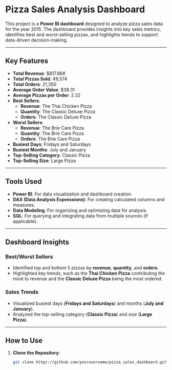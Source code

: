 # Pizza Sales Analysis Dashboard

This project is a **Power BI dashboard** designed to analyze pizza sales data for the year 2015. The dashboard provides insights into key sales metrics, identifies best and worst-selling pizzas, and highlights trends to support data-driven decision-making.

---

## Key Features

- **Total Revenue**: \$817.86K
- **Total Pizzas Sold**: 49,574
- **Total Orders**: 21,350
- **Average Order Value**: \$38.31
- **Average Pizzas per Order**: 2.32
- **Best Sellers**: 
  - **Revenue**: The Thai Chicken Pizza
  - **Quantity**: The Classic Deluxe Pizza
  - **Orders**: The Classic Deluxe Pizza
- **Worst Sellers**: 
  - **Revenue**: The Brie Care Pizza
  - **Quantity**: The Brie Care Pizza
  - **Orders**: The Brie Care Pizza
- **Busiest Days**: Fridays and Saturdays
- **Busiest Months**: July and January
- **Top-Selling Category**: Classic Pizza
- **Top-Selling Size**: Large Pizza

---

## Tools Used

- **Power BI**: For data visualization and dashboard creation.
- **DAX (Data Analysis Expressions)**: For creating calculated columns and measures.
- **Data Modeling**: For organizing and optimizing data for analysis.
- **SQL**: For querying and integrating data from multiple sources (if applicable).

---

## Dashboard Insights

### Best/Worst Sellers
- Identified top and bottom 5 pizzas by **revenue**, **quantity**, and **orders**.
- Highlighted key trends, such as the **Thai Chicken Pizza** contributing the most to revenue and the **Classic Deluxe Pizza** being the most ordered.

### Sales Trends
- Visualized busiest days (**Fridays and Saturdays**) and months (**July and January**).
- Analyzed the top-selling category (**Classic Pizza**) and size (**Large Pizza**).

---

## How to Use

1. **Clone the Repository**:
   ```bash
   git clone https://github.com/yourusername/pizza_sales_dashboard.git
